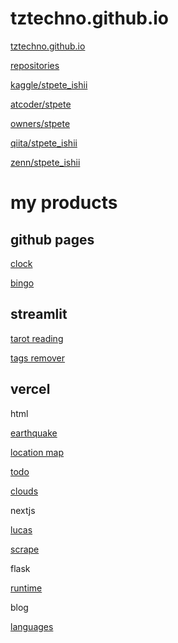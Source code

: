
# tztechno.github.io

[tztechno.github.io](https://tztechno.github.io)

[repositories](https://github.com/tztechno?tab=repositories)

[kaggle/stpete_ishii](https://www.kaggle.com/stpeteishii)

[atcoder/stpete](https://atcoder.jp/users/stpete)

[owners/stpete](https://kenkoooo.com/atcoder/#/lang)

[qiita/stpete_ishii](https://qiita.com/stpete_ishii)

[zenn/stpete_ishii](https://zenn.dev/stpete_ishii)

# my products

## github pages

[clock](https://tztechno.github.io/tz_html_20230222_clock/index3.html)

[bingo](https://tztechno.github.io/tz_atcoder_web/abc355c/abc355c_bingo_js.html)

## streamlit

[tarot reading](https://app-tarrot-reading-mlnessbppgllzg2dns5pfc.streamlit.app/)

[tags remover](https://app-tags-remover-sbkxegmeb9kavsurgowb6d.streamlit.app/)

## vercel

html

[earthquake](https://vercel-earthquake.vercel.app/)

[location map](https://vercel-map2.vercel.app/)

[todo](https://vercel-todo-g9ozzihav-stpetes-projects.vercel.app/)

[clouds](https://vercel-clouds-sage.vercel.app/)

nextjs

[lucas](https://vercel-lucas.vercel.app/)

[scrape](https://vercel-scrape-lvq7zua7b-stpetes-projects.vercel.app/)

flask

[runtime](https://vercel-runtime-python.vercel.app/)

blog

[languages](https://tz-blog-pelican-git-master-stpetes-projects.vercel.app/)



